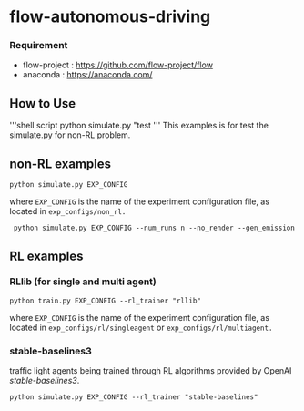# flow-autonomous-driving

### Requirement

- flow-project : https://github.com/flow-project/flow
- anaconda : https://anaconda.com/

## How to Use

'''shell script
python simulate.py "test
'''
This examples is for test the simulate.py for non-RL problem.

## non-RL examples

```shell script
python simulate.py EXP_CONFIG
```

where `EXP_CONFIG` is the name of the experiment configuration file, as located in `exp_configs/non_rl.`

```shell script
 python simulate.py EXP_CONFIG --num_runs n --no_render --gen_emission
```

## RL examples

### RLlib (for single and multi agent)

```shell script
python train.py EXP_CONFIG --rl_trainer "rllib"
```

where `EXP_CONFIG` is the name of the experiment configuration file, as located in `exp_configs/rl/singleagent` or `exp_configs/rl/multiagent.`

### stable-baselines3

traffic light agents being trained through RL algorithms provided by OpenAI _stable-baselines3_.

```shell script
python simulate.py EXP_CONFIG --rl_trainer "stable-baselines"
```
